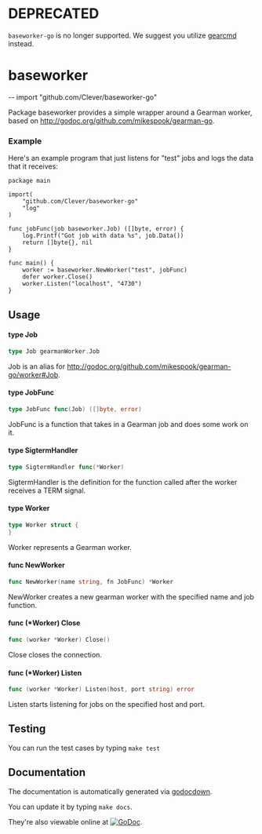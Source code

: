 # DEPRECATED

`baseworker-go` is no longer supported.
We suggest you utilize [gearcmd](https://github.com/Clever/gearcmd) instead.


# baseworker
--
    import "github.com/Clever/baseworker-go"

Package baseworker provides a simple wrapper around a Gearman worker, based on
http://godoc.org/github.com/mikespook/gearman-go.


### Example

Here's an example program that just listens for "test" jobs and logs the data
that it receives:

    package main

    import(
    	"github.com/Clever/baseworker-go"
    	"log"
    )

    func jobFunc(job baseworker.Job) ([]byte, error) {
    	log.Printf("Got job with data %s", job.Data())
    	return []byte{}, nil
    }

    func main() {
    	worker := baseworker.NewWorker("test", jobFunc)
    	defer worker.Close()
    	worker.Listen("localhost", "4730")
    }

## Usage

#### type Job

```go
type Job gearmanWorker.Job
```

Job is an alias for http://godoc.org/github.com/mikespook/gearman-go/worker#Job.

#### type JobFunc

```go
type JobFunc func(Job) ([]byte, error)
```

JobFunc is a function that takes in a Gearman job and does some work on it.

#### type SigtermHandler

```go
type SigtermHandler func(*Worker)
```

SigtermHandler is the definition for the function called after the worker
receives a TERM signal.

#### type Worker

```go
type Worker struct {
}
```

Worker represents a Gearman worker.

#### func  NewWorker

```go
func NewWorker(name string, fn JobFunc) *Worker
```
NewWorker creates a new gearman worker with the specified name and job function.

#### func (*Worker) Close

```go
func (worker *Worker) Close()
```
Close closes the connection.

#### func (*Worker) Listen

```go
func (worker *Worker) Listen(host, port string) error
```
Listen starts listening for jobs on the specified host and port.

## Testing

You can run the test cases by typing `make test`

## Documentation

The documentation is automatically generated via [godocdown](https://github.com/robertkrimen/godocdown).

You can update it by typing `make docs`.

They're also viewable online at [![GoDoc](https://godoc.org/github.com/Clever/baseworker-go?status.png)](https://godoc.org/github.com/Clever/baseworker-go).
